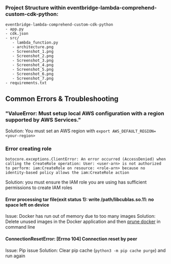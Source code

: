 
### Project Structure within eventbridge-lambda-comprehend-custom-cdk-python:
```
eventbridge-lambda-comprehend-custom-cdk-python
- app.py
- cdk.json
- src/
   - lambda_function.py
   - architecture.png
   - Screenshot_1.png
   - Screenshot_2.png
   - Screenshot_3.png
   - Screenshot_4.png
   - Screenshot_5.png
   - Screenshot_6.png
   - Screenshot_7.png
- requirements.txt
```

## Common Errors & Troubleshooting

### "ValueError: Must setup local AWS configuration with a region supported by AWS Services."
Solution: You must set an AWS region with `export AWS_DEFAULT_REGION=<your-region>`

### Error creating role
```
botocore.exceptions.ClientError: An error occurred (AccessDenied) when calling the CreateRole operation: User: <user-arn> is not authorized to perform: iam:CreateRole on resource: <role-arn> because no identity-based policy allows the iam:CreateRole action
```
Solution: you must ensure the IAM role you are using has sufficient permissions to create IAM roles

#### Error processing tar file(exit status 1): write /path/libcublas.so.11: no space left on device
Issue: Docker has run out of memory due to too many images
Solution: Delete unused images in the Docker application and then [prune docker](https://docs.docker.com/config/pruning/) in command line 

#### ConnectionResetError: [Errno 104] Connection reset by peer
Issue: Pip issue
Solution: Clear pip cache (`python3 -m pip cache purge`) and run again
